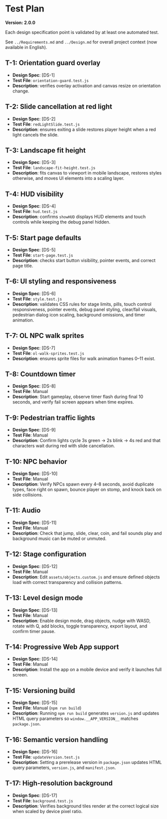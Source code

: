 # Test Plan

**Version: 2.0.0**

Each design specification point is validated by at least one automated test.

See `../Requirements.md` and `../Design.md` for overall project context (now available in English).

## T-1: Orientation guard overlay
- **Design Spec**: [DS-1]
- **Test File**: `orientation-guard.test.js`
- **Description**: verifies overlay activation and canvas resize on orientation change.

## T-2: Slide cancellation at red light
- **Design Spec**: [DS-2]
- **Test File**: `redLightSlide.test.js`
- **Description**: ensures exiting a slide restores player height when a red light cancels the slide.

## T-3: Landscape fit height
- **Design Spec**: [DS-3]
- **Test File**: `landscape-fit-height.test.js`
- **Description**: fits canvas to viewport in mobile landscape, restores styles otherwise, and moves UI elements into a scaling layer.

## T-4: HUD visibility
- **Design Spec**: [DS-4]
- **Test File**: `hud.test.js`
- **Description**: confirms `showHUD` displays HUD elements and touch controls while keeping the debug panel hidden.

## T-5: Start page defaults
- **Design Spec**: [DS-5]
- **Test File**: `start-page.test.js`
- **Description**: checks start button visibility, pointer events, and correct page title.

## T-6: UI styling and responsiveness
- **Design Spec**: [DS-6]
- **Test File**: `style.test.js`
- **Description**: validates CSS rules for stage limits, pills, touch control responsiveness, pointer events, debug panel styling, clear/fail visuals, pedestrian dialog icon scaling, background omissions, and timer animation.

## T-7: OL NPC walk sprites
- **Design Spec**: [DS-7]
- **Test File**: `ol-walk-sprites.test.js`
- **Description**: ensures sprite files for walk animation frames 0–11 exist.

## T-8: Countdown timer
- **Design Spec**: [DS-8]
- **Test File**: Manual
- **Description**: Start gameplay, observe timer flash during final 10 seconds, and verify fail screen appears when time expires.

## T-9: Pedestrian traffic lights
- **Design Spec**: [DS-9]
- **Test File**: Manual
- **Description**: Confirm lights cycle 3s green → 2s blink → 4s red and that characters wait during red with slide cancellation.

## T-10: NPC behavior
- **Design Spec**: [DS-10]
- **Test File**: Manual
- **Description**: Verify NPCs spawn every 4–8 seconds, avoid duplicate types, face right on spawn, bounce player on stomp, and knock back on side collisions.

## T-11: Audio
- **Design Spec**: [DS-11]
- **Test File**: Manual
- **Description**: Check that jump, slide, clear, coin, and fail sounds play and background music can be muted or unmuted.

## T-12: Stage configuration
- **Design Spec**: [DS-12]
- **Test File**: Manual
- **Description**: Edit `assets/objects.custom.js` and ensure defined objects load with correct transparency and collision patterns.

## T-13: Level design mode
- **Design Spec**: [DS-13]
- **Test File**: Manual
- **Description**: Enable design mode, drag objects, nudge with WASD, rotate with Q, add blocks, toggle transparency, export layout, and confirm timer pause.

## T-14: Progressive Web App support
- **Design Spec**: [DS-14]
- **Test File**: Manual
- **Description**: Install the app on a mobile device and verify it launches full screen.

## T-15: Versioning build
- **Design Spec**: [DS-15]
- **Test File**: Manual (`npm run build`)
- **Description**: Running `npm run build` generates `version.js` and updates HTML query parameters so `window.__APP_VERSION__` matches `package.json`.

## T-16: Semantic version handling
- **Design Spec**: [DS-16]
- **Test File**: `updateVersion.test.js`
- **Description**: Setting a prerelease version in `package.json` updates HTML query parameters, `version.js`, and `manifest.json`.

## T-17: High-resolution background
- **Design Spec**: [DS-17]
- **Test File**: `background.test.js`
- **Description**: Verifies background tiles render at the correct logical size when scaled by device pixel ratio.
